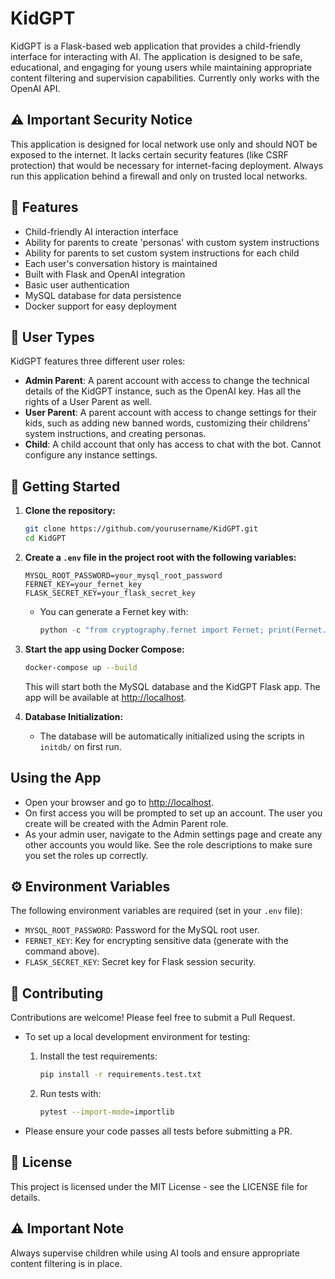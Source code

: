# KidGPT

KidGPT is a Flask-based web application that provides a child-friendly interface for interacting with AI. The application is designed to be safe, educational, and engaging for young users while maintaining appropriate content filtering and supervision capabilities. Currently only works with the OpenAI API.

## ⚠️ Important Security Notice

This application is designed for local network use only and should NOT be exposed to the internet. It lacks certain security features (like CSRF protection) that would be necessary for internet-facing deployment. Always run this application behind a firewall and only on trusted local networks.

## 🚀 Features

- Child-friendly AI interaction interface
- Ability for parents to create 'personas' with custom system instructions
- Ability for parents to set custom system instructions for each child
- Each user's conversation history is maintained
- Built with Flask and OpenAI integration
- Basic user authentication
- MySQL database for data persistence
- Docker support for easy deployment

## 👤 User Types

KidGPT features three different user roles:

- **Admin Parent**: A parent account with access to change the technical details of the KidGPT instance, such as the OpenAI key. Has all the rights of a User Parent as well.
- **User Parent**: A parent account with access to change settings for their kids, such as adding new banned words, customizing their childrens' system instructions, and creating personas.
- **Child**: A child account that only has access to chat with the bot. Cannot configure any instance settings.

## 🏁 Getting Started

1. **Clone the repository:**
   ```bash
   git clone https://github.com/yourusername/KidGPT.git
   cd KidGPT
   ```

2. **Create a `.env` file in the project root with the following variables:**
   ```env
   MYSQL_ROOT_PASSWORD=your_mysql_root_password
   FERNET_KEY=your_fernet_key
   FLASK_SECRET_KEY=your_flask_secret_key
   ```
   - You can generate a Fernet key with:
     ```python
     python -c "from cryptography.fernet import Fernet; print(Fernet.generate_key().decode())"
     ```

3. **Start the app using Docker Compose:**
   ```bash
   docker-compose up --build
   ```
   This will start both the MySQL database and the KidGPT Flask app. The app will be available at [http://localhost](http://localhost).

4. **Database Initialization:**
   - The database will be automatically initialized using the scripts in `initdb/` on first run.

## Using the App

- Open your browser and go to [http://localhost](http://localhost).
- On first access you will be prompted to set up an account. The user you create will be created with the Admin Parent role.
- As your admin user, navigate to the Admin settings page and create any other accounts you would like. See the role descriptions to make sure you set the roles up correctly.

## ⚙️ Environment Variables

The following environment variables are required (set in your `.env` file):
- `MYSQL_ROOT_PASSWORD`: Password for the MySQL root user.
- `FERNET_KEY`: Key for encrypting sensitive data (generate with the command above).
- `FLASK_SECRET_KEY`: Secret key for Flask session security.

## 🤝 Contributing

Contributions are welcome! Please feel free to submit a Pull Request.

- To set up a local development environment for testing:
  1. Install the test requirements:
     ```bash
     pip install -r requirements.test.txt
     ```
  2. Run tests with:
     ```bash
     pytest --import-mode=importlib
     ```

- Please ensure your code passes all tests before submitting a PR.

## 📄 License

This project is licensed under the MIT License - see the LICENSE file for details.

## ⚠️ Important Note

Always supervise children while using AI tools and ensure appropriate content filtering is in place. 
